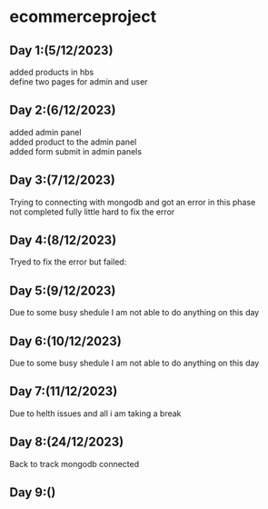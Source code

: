 # ecommerceproject


## Day 1:(5/12/2023)

added products in hbs
<br>
define two pages for admin and user

## Day 2:(6/12/2023)

added admin panel
<br>
added product to the admin panel 
<br>
added form submit in admin panels 

## Day 3:(7/12/2023)

Trying to connecting with mongodb and got an error in this phase 
<br>
not completed fully little hard to fix the error

## Day 4:(8/12/2023)

Tryed to fix the error but failed:

## Day 5:(9/12/2023)

Due to some busy shedule I am not able to do anything on this day

## Day 6:(10/12/2023)

Due to some busy shedule I am not able to do anything on this day

## Day 7:(11/12/2023)

Due to helth issues and all i am taking a break

## Day 8:(24/12/2023)

Back to track 
mongodb connected

## Day 9:()
